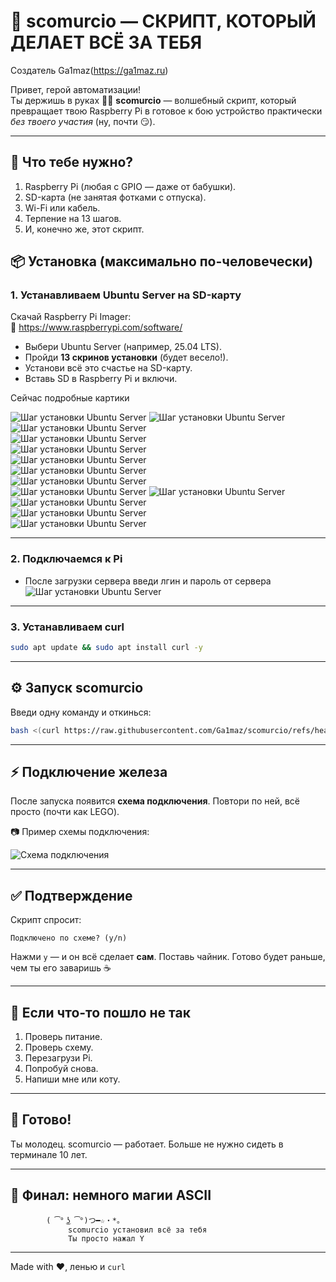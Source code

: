 
# 🚀 scomurcio — СКРИПТ, КОТОРЫЙ ДЕЛАЕТ ВСЁ ЗА ТЕБЯ

Создатель Ga1maz(https://ga1maz.ru)

Привет, герой автоматизации!  
Ты держишь в руках 🧙‍♂️ **scomurcio** — волшебный скрипт, который превращает твою Raspberry Pi в готовое к бою устройство практически _без твоего участия_ (ну, почти 😏).

---

## 🧩 Что тебе нужно?

1. Raspberry Pi (любая с GPIO — даже от бабушки).
2. SD-карта (не занятая фотками с отпуска).
3. Wi-Fi или кабель.
4. Терпение на 13 шагов.
5. И, конечно же, этот скрипт.


## 📦 Установка (максимально по-человечески)

### 1. Устанавливаем Ubuntu Server на SD-карту

Скачай Raspberry Pi Imager:  
🔗 https://www.raspberrypi.com/software/

- Выбери Ubuntu Server (например, 25.04 LTS).
- Пройди **13 скринов установки** (будет весело!).
- Установи всё это счастье на SD-карту.
- Вставь SD в Raspberry Pi и включи.

Сейчас подробные картики

![Шаг установки Ubuntu Server](images/Screen_0.png)
![Шаг установки Ubuntu Server](images/Screen_1.png)  
![Шаг установки Ubuntu Server](images/Screen_2.png)  
![Шаг установки Ubuntu Server](images/Screen_3.png)  
![Шаг установки Ubuntu Server](images/Screen_4.png)  
![Шаг установки Ubuntu Server](images/Screen_5.png)  
![Шаг установки Ubuntu Server](images/Screen_6.png)  
![Шаг установки Ubuntu Server](images/Screen_7.png)  
![Шаг установки Ubuntu Server](images/Screen_8.png)
![Шаг установки Ubuntu Server](images/Screen_9.png)  
![Шаг установки Ubuntu Server](images/Screen_10.png)  
![Шаг установки Ubuntu Server](images/Screen_11.png)  
![Шаг установки Ubuntu Server](images/Screen_12.png)  

---

### 2. Подключаемся к Pi

- После загрузки сервера введи лгин и пароль от сервера
![Шаг установки Ubuntu Server](images/Screen_7.png)  


---

### 3. Устанавливаем curl

```bash
sudo apt update && sudo apt install curl -y
````

---

## ⚙️ Запуск scomurcio

Введи одну команду и откинься:

```bash
bash <(curl https://raw.githubusercontent.com/Ga1maz/scomurcio/refs/heads/main/script.sh)
```


---

## ⚡ Подключение железа

После запуска появится **схема подключения**.
Повтори по ней, всё просто (почти как LEGO).

📷 Пример схемы подключения:

![Схема подключения](images/Screen_13.png)

---

## ✅ Подтверждение

Скрипт спросит:

```
Подключено по схеме? (y/n)
```

Нажми `y` — и он всё сделает **сам**.
Поставь чайник. Готово будет раньше, чем ты его заваришь ☕

---

## 🧠 Если что-то пошло не так

1. Проверь питание.
2. Проверь схему.
3. Перезагрузи Pi.
4. Попробуй снова.
5. Напиши мне или коту.

---

## 🎉 Готово!

Ты молодец. scomurcio — работает.
Больше не нужно сидеть в терминале 10 лет.

---

## 🧙 Финал: немного магии ASCII

```
        ( ͡° ͜ʖ ͡°)つ━☆・*。
        ⠀⠀⠀⠀scomurcio установил всё за тебя
        ⠀⠀⠀⠀Ты просто нажал Y
```

---

Made with ❤️, ленью и `curl`
